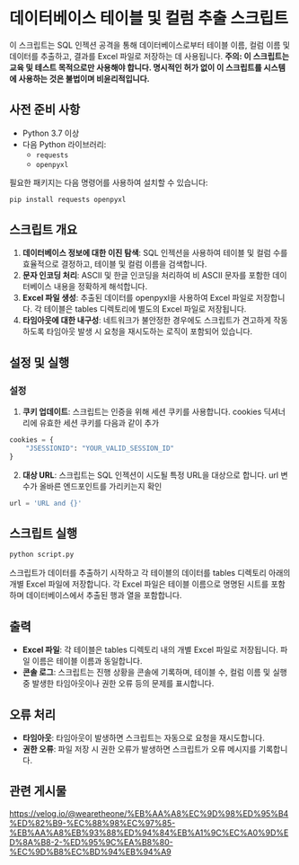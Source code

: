# 데이터베이스 테이블 및 컬럼 추출 스크립트

이 스크립트는 SQL 인젝션 공격을 통해 데이터베이스로부터 테이블 이름, 컬럼 이름 및 데이터를 추출하고, 결과를 Excel 파일로 저장하는 데 사용됩니다. **주의: 이 스크립트는 교육 및 테스트 목적으로만 사용해야 합니다. 명시적인 허가 없이 이 스크립트를 시스템에 사용하는 것은 불법이며 비윤리적입니다.**

## 사전 준비 사항

- Python 3.7 이상
- 다음 Python 라이브러리:
  - `requests`
  - `openpyxl`

필요한 패키지는 다음 명령어를 사용하여 설치할 수 있습니다:

```bash
pip install requests openpyxl
```


## 스크립트 개요
1. <b> 데이터베이스 정보에 대한 이진 탐색</b>: SQL 인젝션을 사용하여 테이블 및 컬럼 수를 효율적으로 결정하고, 테이블 및 컬럼 이름을 검색합니다.
2. <b>문자 인코딩 처리</b>: ASCII 및 한글 인코딩을 처리하여 비 ASCII 문자를 포함한 데이터베이스 내용을 정확하게 해석합니다.
3. <b>Excel 파일 생성</b>: 추출된 데이터를 openpyxl을 사용하여 Excel 파일로 저장합니다. 각 테이블은 tables 디렉토리에 별도의 Excel 파일로 저장됩니다.
4. <b>타임아웃에 대한 내구성</b>: 네트워크가 불안정한 경우에도 스크립트가 견고하게 작동하도록 타임아웃 발생 시 요청을 재시도하는 로직이 포함되어 있습니다.

## 설정 및 실행

### 설정
1. <b>쿠키 업데이트</b>: 스크립트는 인증을 위해 세션 쿠키를 사용합니다. cookies 딕셔너리에 유효한 세션 쿠키를 다음과 같이 추가

```python
cookies = {
    "JSESSIONID": "YOUR_VALID_SESSION_ID"
}
```
2. <b>대상 URL</b>: 스크립트는 SQL 인젝션이 시도될 특정 URL을 대상으로 합니다. url 변수가 올바른 엔드포인트를 가리키는지 확인

```python
url = 'URL and {}'
```
## 스크립트 실행
```bash
python script.py
```
스크립트가 데이터를 추출하기 시작하고 각 테이블의 데이터를 tables 디렉토리 아래의 개별 Excel 파일에 저장합니다. 각 Excel 파일은 테이블 이름으로 명명된 시트를 포함하며 데이터베이스에서 추출된 행과 열을 포함합니다.

## 출력
- <b>Excel 파일</b>: 각 테이블은 tables 디렉토리 내의 개별 Excel 파일로 저장됩니다. 파일 이름은 테이블 이름과 동일합니다.
- <b>콘솔 로그</b>: 스크립트는 진행 상황을 콘솔에 기록하며, 테이블 수, 컬럼 이름 및 실행 중 발생한 타임아웃이나 권한 오류 등의 문제를 표시합니다.

## 오류 처리
- <b>타임아웃</b>: 타임아웃이 발생하면 스크립트는 자동으로 요청을 재시도합니다.
- <b>권한 오류</b>: 파일 저장 시 권한 오류가 발생하면 스크립트가 오류 메시지를 기록합니다.

## 관련 게시물
https://velog.io/@wearetheone/%EB%AA%A8%EC%9D%98%ED%95%B4%ED%82%B9-%EC%88%98%EC%97%85-%EB%AA%A8%EB%93%88%ED%94%84%EB%A1%9C%EC%A0%9D%ED%8A%B8-2-%ED%95%9C%EA%B8%80-%EC%9D%B8%EC%BD%94%EB%94%A9
